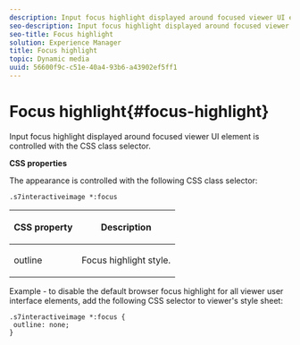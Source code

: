 ```yaml
---
description: Input focus highlight displayed around focused viewer UI element is controlled with the CSS class selector.
seo-description: Input focus highlight displayed around focused viewer UI element is controlled with the CSS class selector.
seo-title: Focus highlight
solution: Experience Manager
title: Focus highlight
topic: Dynamic media
uuid: 56600f9c-c51e-40a4-93b6-a43902ef5ff1
---
```


# Focus highlight{#focus-highlight}

Input focus highlight displayed around focused viewer UI element is controlled with the CSS class selector.

<a id="section_061E550C1C1D4DB2BD663A898895B38C"></a>

**CSS properties**

The appearance is controlled with the following CSS class selector:

```
.s7interactiveimage *:focus
```

<table id="table_94EE3F5BBE4547C0B4943471CEE7EDE4"> 
 <thead> 
  <tr> 
   <th colname="col1" class="entry"> <p> CSS property </p> </th> 
   <th colname="col2" class="entry"> <p>Description </p> </th> 
  </tr> 
 </thead>
 <tbody> 
  <tr> 
   <td colname="col1"> <p> <span class="codeph"> outline </span> </p> </td> 
   <td colname="col2"> <p>Focus highlight style. </p> </td> 
  </tr> 
 </tbody> 
</table>

Example - to disable the default browser focus highlight for all viewer user interface elements, add the following CSS selector to viewer's style sheet:

```
.s7interactiveimage *:focus { 
 outline: none; 
}
```

